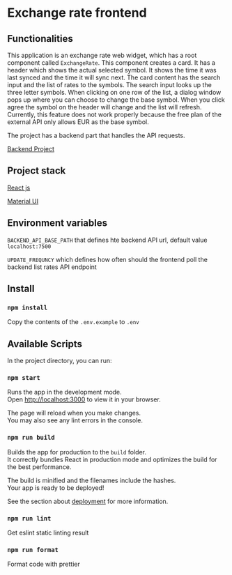 # Exchange rate frontend

## Functionalities
This application is an exchange rate web widget, which has a root component called `ExchangeRate`. 
This component creates a card. It has a header which shows the actual selected symbol. 
It shows the time it was last synced and the time it will sync next.
The card content has the search input and the list of rates to the symbols. 
The search input looks up the three letter symbols.
When clicking on one row of the list, a dialog window pops up where you can choose to change the base symbol. 
When you click agree the symbol on the header will change and the list will refresh.
Currently, this feature does not work properly because the free plan of the external API only allows EUR as the base symbol.

The project has a backend part that handles the API requests.

[Backend Project](https://github.com/DSzuno/exchange-rate-backend)

## Project stack

[React js](https://react.dev/)

[Material UI](https://mui.com/material-ui/)

## Environment variables

`BACKEND_API_BASE_PATH` that defines hte backend API url, default value `localhost:7500`

`UPDATE_FREQUNCY` which defines how often should the frontend poll the backend list rates API endpoint

## Install

### `npm install`

Copy the contents of the `.env.example` to `.env`

## Available Scripts

In the project directory, you can run:

### `npm start`

Runs the app in the development mode.\
Open [http://localhost:3000](http://localhost:3000) to view it in your browser.

The page will reload when you make changes.\
You may also see any lint errors in the console.

### `npm run build`

Builds the app for production to the `build` folder.\
It correctly bundles React in production mode and optimizes the build for the best performance.

The build is minified and the filenames include the hashes.\
Your app is ready to be deployed!

See the section about [deployment](https://facebook.github.io/create-react-app/docs/deployment) for more information.

### `npm run lint`

Get eslint static linting result 

### `npm run format`

Format code with prettier
